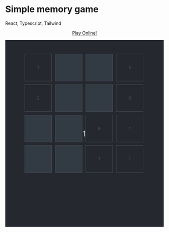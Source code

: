 # Simple memory game

React, Typescript, Tailwind

<p align="center">
  <a href="https://dimitrikarpov.github.io/memory-game/">Play Online!</a> 
</p>
<p align="center">
 <img src="./demo.gif">
</p>
